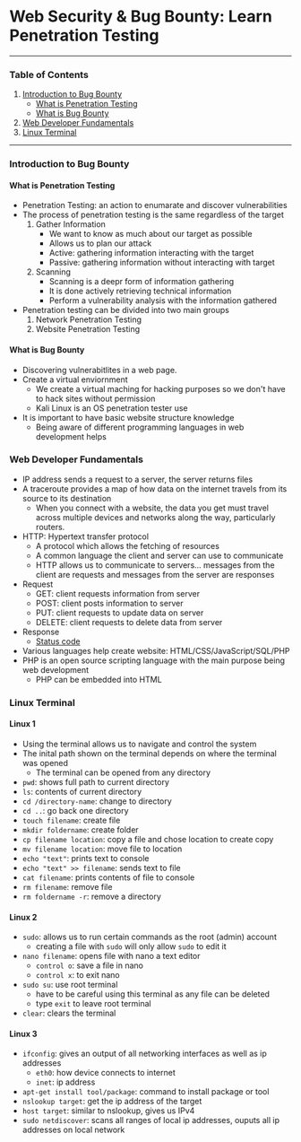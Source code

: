 # Web Security & Bug Bounty: Learn Penetration Testing

---
### Table of Contents
1. [Introduction to Bug Bounty](#introduction-to-bug-bounty)
    - [What is Penetration Testing](#what-is-penetration-testing)
    - [What is Bug Bounty](#what-is-bug-bounty)
1. [Web Developer Fundamentals](#web-developer-fundamentals)
1. [Linux Terminal](#linux-terminal)

---

### Introduction to Bug Bounty
#### What is Penetration Testing
- Penetration Testing: an action to enumarate and discover vulnerabilities
- The process of penetration testing is the same regardless of the target
    1. Gather Information
        - We want to know as much about our target as possible
        - Allows us to plan our attack
        - Active: gathering information interacting with the target
        - Passive: gathering information without interacting with target
    2. Scanning
        - Scanning is a deepr form of information gathering
        - It is done actively retrieving technical information
        - Perform a vulnerability analysis with the information gathered
- Penetration testing can be divided into two main groups
    1. Network Penetration Testing
    2. Website Penetration Testing

#### What is Bug Bounty
- Discovering vulnerabitlites in a web page.
- Create a virtual enviornment
    - We create a virtual maching for hacking purposes so we don't have to hack sites without permission
    - Kali Linux is an OS penetration tester use
- It is important to have basic website structure knowledge
    - Being aware of different programming languages in web development helps

### Web Developer Fundamentals
- IP address sends a request to a server, the server returns files
- A traceroute provides a map of how data on the internet travels from its source to its destination
    - When you connect with a website, the data you get must travel across multiple devices and networks along the way, particularly routers.
- HTTP: Hypertext transfer protocol
    - A protocol which allows the fetching of resources
    - A common language the client and server can use to communicate
    - HTTP allows us to communicate to servers... messages from the client are requests and messages from the server are responses
- Request
    - GET: client requests information from server
    - POST: client posts information to server
    - PUT: client requests to update data on server
    - DELETE: client requests to delete data from server
- Response
    - [Status code](https://developer.mozilla.org/en-US/docs/Web/HTTP/Status)
- Various languages help create website: HTML/CSS/JavaScript/SQL/PHP
- PHP is an open source scripting language with the main purpose being web development
    - PHP can be embedded into HTML

### Linux Terminal
#### Linux 1
- Using the terminal allows us to navigate and control the system
- The inital path shown on the terminal depends on where the terminal was opened
    - The terminal can be opened from any directory
- ``pwd``: shows full path to current directory
- ``ls``: contents of current directory
- ``cd /directory-name``: change to directory
- ``cd ..``: go back one directory
- ``touch filename``: create file
- ``mkdir foldername``: create folder
- ``cp filename location``: copy a file and chose location to create copy
- ``mv filename location``: move file to location
- ``echo "text"``: prints text to console
- ``echo "text" >> filename``: sends text to file
- ``cat filename``: prints contents of file to console
- ``rm filename``: remove file
- ``rm foldername -r``: remove a directory

#### Linux 2
- ``sudo``: allows us to run certain commands as the root (admin) account
    - creating a file with ``sudo`` will only allow ``sudo`` to edit it
- ``nano filename``: opens file with nano a text editor
    - ``control o``: save a file in nano
    - ``control x``: to exit nano
- ``sudo su``: use root terminal
    - have to be careful using this terminal as any file can be deleted
    - type ``exit`` to leave root terminal
- ``clear``: clears the terminal

#### Linux 3
- ``ifconfig``: gives an output of all networking interfaces as well as ip addresses
    - ``eth0``: how device connects to internet
    - ``inet``: ip address
- ``apt-get install tool/package``: command to install package or tool
- ``nslookup target``: get the ip address of the target
- ``host target``: similar to nslookup, gives us IPv4
- ``sudo netdiscover``: scans all ranges of local ip addresses, ouputs all ip addresses on local network